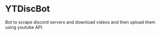 # YTDiscBot
 Bot to scrape discord servers and download videos and then upload them using youtube API.

